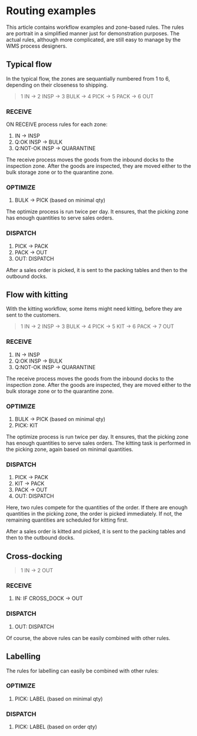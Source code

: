 # Routing examples

This article contains workflow examples and zone-based rules.
The rules are portrait in a simplified manner just for demonstration purposes.
The actual rules, although more complicated, are still easy to manage by the WMS process designers.

## Typical flow

In the typical flow, the zones are sequantially numbered from 1 to 6, depending on their closeness to shipping.

> 1 IN → 2 INSP → 3 BULK → 4 PICK → 5 PACK → 6 OUT

### RECEIVE

ON RECEIVE process rules for each zone:

1. IN → INSP
1. Q:OK INSP → BULK
1. Q:NOT-OK INSP → QUARANTINE

The receive process moves the goods from the inbound docks to the inspection zone.
After the goods are inspected, they are moved either to the bulk storage zone or to the quarantine zone.

### OPTIMIZE

1. BULK → PICK (based on minimal qty)

The optimize process is run twice per day.
It ensures, that the picking zone has enough quantities to serve sales orders.

### DISPATCH

1. PICK → PACK
1. PACK → OUT
1. OUT: DISPATCH

After a sales order is picked, it is sent to the packing tables and then to the outbound docks.

## Flow with kitting

With the kitting workflow, some items might need kitting, before they are sent to the customers.

> 1 IN → 2 INSP → 3 BULK → 4 PICK → 5 KIT → 6 PACK → 7 OUT

### RECEIVE

1. IN → INSP
1. Q:OK INSP → BULK
1. Q:NOT-OK INSP → QUARANTINE

The receive process moves the goods from the inbound docks to the inspection zone.
After the goods are inspected, they are moved either to the bulk storage zone or to the quarantine zone.

### OPTIMIZE

1. BULK → PICK (based on minimal qty)
1. PICK: KIT 

The optimize process is run twice per day.
It ensures, that the picking zone has enough quantities to serve sales orders.
The kitting task is performed in the picking zone, again based on minimal quantities.

### DISPATCH

1. PICK → PACK
1. KIT → PACK
1. PACK → OUT
1. OUT: DISPATCH

Here, two rules compete for the quantities of the order.
If there are enough quantities in the picking zone, the order is picked immediately.
If not, the remaining quantities are scheduled for kitting first.

After a sales order is kitted and picked, it is sent to the packing tables and then to the outbound docks.

## Cross-docking

> 1 IN → 2 OUT

### RECEIVE

1. IN: IF CROSS_DOCK → OUT

### DISPATCH

1. OUT: DISPATCH

Of course, the above rules can be easily combined with other rules.

## Labelling

The rules for labelling can easily be combined with other rules:

### OPTIMIZE

1. PICK: LABEL (based on minimal qty)

### DISPATCH

1. PICK: LABEL (based on order qty)
